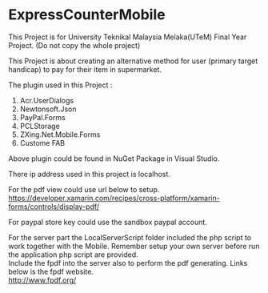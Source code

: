 # ExpressCounterMobile

This Project is for University Teknikal Malaysia Melaka(UTeM) Final Year Project.
(Do not copy the whole project)

This Project is about creating an alternative method for user (primary target handicap)
to pay for their item in supermarket.

The plugin used in this Project : 
1.	Acr.UserDialogs
2.	Newtonsoft.Json
3.	PayPal.Forms
4.	PCLStorage
5.	ZXing.Net.Mobile.Forms
6.	Custome FAB

Above plugin could be found in NuGet Package in Visual Studio.

There ip address used in this project is localhost.

For the pdf view could use url below to setup.<br />
https://developer.xamarin.com/recipes/cross-platform/xamarin-forms/controls/display-pdf/

For paypal store key could use the sandbox paypal account.

For the server part the LocalServerScript folder included the php script to work together with the Mobile. 
Remember setup your own server before run the application php script are provided.
<br />
Include the fpdf into the server also to perform the pdf generating. Links below is the fpdf website.
<br />
http://www.fpdf.org/
